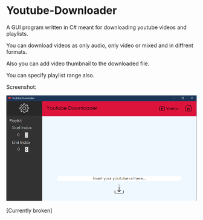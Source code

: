 # Youtube-Downloader

A GUI program written in C# meant for downloading youtube videos and playlists.

You can download videos as only audio, only video or mixed and in diffrent formats.

Also you can add video thumbnail to the downloaded file.

You can specify playlist range also.

Screenshot:

![picture alt](https://github.com/HotDamnCoder/Youtube-Downloader/blob/master/image.png)

[Currently broken]
